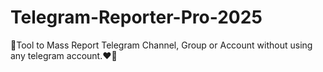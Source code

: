 # Telegram-Reporter-Pro-2025
💎Tool to Mass Report Telegram Channel, Group or Account without using any telegram account.❤️‍🔥
